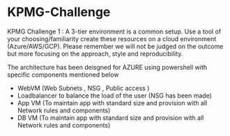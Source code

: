 # KPMG-Challenge

KPMG Challenge 1 : A 3-tier environment is a common setup. Use a tool of your choosing/familiarity create these
resources on a cloud environment (Azure/AWS/GCP). Please remember we will not be judged
on the outcome but more focusing on the approach, style and reproducibility.

The architecture has been deisgned for AZURE using powershell with specific components mentioned below

* WebVM (Web Subnets , NSG , Public access )
* Loadbalancer to balance the load of the user (NSG has been made)
* App VM (To maintain app with standard size and provision with all Network rules and components)
* DB VM (To maintain app with standard size and provision with all Network rules and components)
